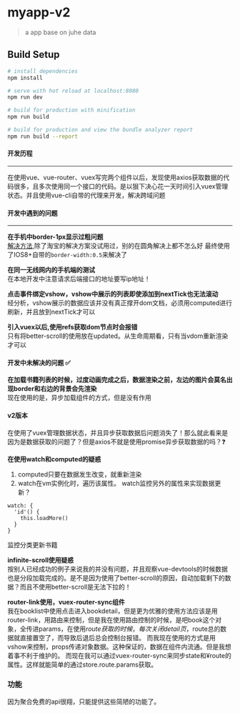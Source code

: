 # myapp-v2

> a app base on juhe data

## Build Setup

``` bash
# install dependencies
npm install

# serve with hot reload at localhost:8080
npm run dev

# build for production with minification
npm run build

# build for production and view the bundle analyzer report
npm run build --report
```
#### 开发历程
----
在使用vue、vue-router、vuex写完两个组件以后，发现使用axios获取数据的代码很多，且多次使用同一个接口的代码。是以狠下决心花一天时间引入vuex管理状态。并且使用vue-cli自带的代理来开发，解决跨域问题

#### 开发中遇到的问题
-----
**在手机中border-1px显示过粗问题**  
[解决方法](http://efe.baidu.com/blog/1px-on-retina/),除了淘宝的解决方案没试用过，别的在圆角解决上都不怎么好
最终使用了IOS8+自带的```border-width:0.5```来解决了

**在同一无线网内的手机端的测试**  
在本地开发中注意请求后端接口的地址要写ip地址！

**点击事件绑定vshow，vshow中展示的列表即使添加到nextTick也无法滚动**  
经分析，vshow展示的数据应该并没有真正撑开dom文档，必须用computed进行刷新，并且放到nextTick才可以

**引入vuex以后,使用refs获取dom节点时会报错**  
只有将better-scroll的使用放在updated。从生命周期看，只有当vdom重新渲染才可以

#### 开发中未解决的问题 ✅  
**在加载书籍列表的时候，过度动画完成之后，数据渲染之前，左边的图片会莫名出现border和右边的背景会先渲染**  
现在使用的是，异步加载组件的方式，但是没有作用

#### v2版本  
在使用了vuex管理数据状态，并且异步获取数据后问题消失了！那么就此看来是因为是数据获取的问题了？但是axios不就是使用promise异步获取数据的吗？❓

**在使用watch和computed的疑惑**  
1. computed只要在数据发生改变，就重新渲染
2. watch在vm实例化时，遍历该属性。
watch监控另外的属性来实现数据更新？  
```
watch: {
  'id'() {
    this.loadMore()
  }
}
```
监控分类更新书籍

**infinite-scroll使用疑惑**  
按别人已经成功的例子来说我的并没有问题，并且观察vue-devtools的时候数据也是分段加载完成的。是不是因为使用了better-scroll的原因，自动加载剩下的数据？而且不使用better-scroll是无法下拉的！

**router-link使用，vuex-router-sync组件**  
我在booklist中使用点击进入bookdetail，但是更为优雅的使用方法应该是用router-link，用路由来控制，但是我在使用路由控制的时候，是吧book这个对象，全传进params，在使用$route获取的时候，每次关闭detail页，$route总的数据就直接置空了，而导致后退后总会控制台报错。
而我现在使用的方式是用vshow来控制，props传递对象数据。这种保证的，数据在组件内流通。但是我想着事不利于维护的。
而现在我可以通过vuex-router-sync来同步state和¥route的属性。这样就能简单的通过store.route.params获取。


### 功能
因为聚合免费的api很翔，只能提供这些简陋的功能了。






